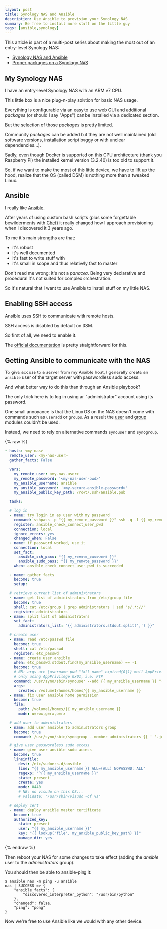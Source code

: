 ```yaml
---
layout: post
title: Synology NAS and Ansible
description: Use Ansible to provision your Synology NAS
summary: Be free to install more stuff on the little guy
tags: [ansible,synology]
---
```



This article is part of a multi-post series about making the most out of an entry-level Synology NAS:
 - [Synology NAS and Ansible](/2020/04/15/ansible-synology)
 - [Proper packages on a Synology NAS](2020/04/29/synology-entware)


## My Synology NAS

I have an entry-level Synology NAS with an ARM v7 CPU.

This little box is a nice plug-n-play solution for basic NAS usage.

Everything is configurable via an easy to use web GUI and additional _packages_ (or should I say "Apps") can be installed via a dedicated section.

But the selection of those _packages_ is pretty limited.

Community _packages_ can be added but they are not well maintained (old software versions, installation script buggy or with unclear dependencies...).

Sadly, even though Docker is supported on this CPU architecture (thank you Raspberry Pi) the installed kernel version (3.2.40) is too old to support it.

So, if we want to make the most of this little device, we have to lift up the hood, realize that the OS (called DSM) is nothing more than a tweaked Linux.


## Ansible

I really like [Ansible](https://www.ansible.com/).

After years of using custom bash scripts (plus some forgettable bewilderments with [Chef](https://www.chef.io/)) it really changed how I approach provisioning when I discovered it 3 years ago.

To me it's main strengths are that:

 - it's robust
 - it's well documented
 - it's fast to write stuff with
 - it's small in scope and thus relatively fast to master

Don't read me wrong: it's not a _panacea_. Being very declarative and procedural it's not suited for complex orchestration.

So it's natural that I want to use Ansible to install stuff on my little NAS.


## Enabling SSH access

Ansible uses SSH to communicate with remote hosts.

SSH access is disabled by default on DSM.

So first of all, we need to enable it.

The [official documentation](https://www.synology.com/en-global/knowledgebase/DSM/tutorial/General_Setup/How_to_login_to_DSM_with_root_permission_via_SSH_Telnet) is pretty straightforward for this.


## Getting Ansible to communicate with the NAS

To give access to a server from my Ansible host, I generally create an `ansible` user of the target server with passwordless sudo access.

And what better way to do this than through an Ansible playbook?

The only trick here is to log in using an "administrator" account using its password.

One small annoyance is that the Linux OS on the NAS doesn't come with commands such as `useradd` or `groups`. As a result the [user](https://docs.ansible.com/ansible/latest/modules/user_module.html) and [group](https://docs.ansible.com/ansible/latest/modules/group_module.html) modules couldn't be used.

Instead, we need to rely on alternative commands `synouser` and `synogroup`.

{% raw %}
```yaml
- hosts: <my-nas>
  remote_user: <my-nas-user>
  gather_facts: False

  vars:
    my_remote_user: <my-nas-user>
    my_remote_password: '<my-nas-user-pwd>'
    my_ansible_username: ansible
    my_ansible_password: '<my-secure-ansible-password>'
    my_ansible_public_key_path: /root/.ssh/ansible.pub

  tasks:

  # log in
  - name: try login in as user with my password
    command: sshpass -p "{{ my_remote_password }}" ssh -q -l {{ my_remote_user }} "{{ ansible_host }}" -o PreferredAuthentications=password -o StrictHostKeyChecking=no -o UserKnownHostsFile=/dev/null -o ConnectTimeout=1 echo "Worked"
    register: ansible_check_connect_user_pwd
    connection: local
    ignore_errors: yes
    changed_when: False
  - name: if password worked, use it
    connection: local
    set_fact:
      ansible_ssh_pass: "{{ my_remote_password }}"
      ansible_sudo_pass: "{{ my_remote_password }}"
    when: ansible_check_connect_user_pwd is succeeded

  - name: gather facts
    become: true
    setup:

  # retrieve current list of administrators
  - name: get list of administrators from /etc/group file
    become: true
    shell: cat /etc/group | grep administrators | sed 's/.*://'
    register: administrators
  - name: split list of administrators
    set_fact:
      administrators_list: "{{ administrators.stdout.split(',') }}"

  # create user
  - name: read /etc/passwd file
    become: true
    shell: cat /etc/passwd
    register: etc_passwd
  - name: create user ansible
    when: etc_passwd.stdout.find(my_ansible_username) == -1
    become: true
    # NB: args are [username pwd "full name" expired{0|1} mail AppPrivilege]
    # only using AppPrivilege 0x01, i.e. FTP
    command: /usr/syno/sbin/synouser --add {{ my_ansible_username }} "{{ my_ansible_password }}" "" 0 "" 1
    args:
      creates: /volume1/homes/homes/{{ my_ansible_username }}
  - name: fix user ansible home permission
    become: true
    file:
      path: /volume1/homes/{{ my_ansible_username }}
      mode: u=rwx,g=rx,o=rx

  # add user to administrators
  - name: add user ansible to administrators group
    become: true
    command: /usr/syno/sbin/synogroup --member administrators {{ ' '.join(administrators_list) }} {{ my_ansible_username }}

  # give user passwordless sudo access
  - name: give user ansible sudo access
    become: true
    lineinfile:
      dest: /etc/sudoers.d/ansible
      line: "{{ my_ansible_username }} ALL=(ALL) NOPASSWD: ALL"
      regexp: "^{{ my_ansible_username }}"
      state: present
      create: yes
      mode: 0440
      # NB: no visudo on this OS...
      # validate: '/usr/sbin/visudo -cf %s'

  # deploy cert
  - name: deploy ansible master certificate
    become: true
    authorized_key:
      state: present
      user: "{{ my_ansible_username }}"
      key: "{{ lookup('file', my_ansible_public_key_path) }}"
      manage_dir: yes
```
{% endraw %}


Then reboot your NAS for some changes to take effect (adding the _ansible_ user to the _administrators_ group).

You should then be able to ansible-ping it:

    $ ansible nas -m ping -u ansible
    nas | SUCCESS => {
        "ansible_facts": {
            "discovered_interpreter_python": "/usr/bin/python"
        },
        "changed": false,
        "ping": "pong"
    }

Now we're free to use Ansible like we would with any other device.
